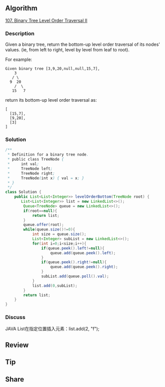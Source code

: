 ## Algorithm

[107. Binary Tree Level Order Traversal II](https://leetcode.com/problems/binary-tree-level-order-traversal-ii/)


### Description

Given a binary tree, return the bottom-up level order traversal of its nodes' values. (ie, from left to right, level by level from leaf to root).

For example:
```
Given binary tree [3,9,20,null,null,15,7],
    3
   / \
  9  20
    /  \
   15   7
```
return its bottom-up level order traversal as:

```
[
  [15,7],
  [9,20],
  [3]
]
```

### Solution

```java
/**
 * Definition for a binary tree node.
 * public class TreeNode {
 *     int val;
 *     TreeNode left;
 *     TreeNode right;
 *     TreeNode(int x) { val = x; }
 * }
 */
class Solution {
    public List<List<Integer>> levelOrderBottom(TreeNode root) {
       List<List<Integer>> list = new LinkedList<>();
        Queue<TreeNode> queue = new LinkedList<>();
        if(root==null){
            return list;
        }
        queue.offer(root);
        while(queue.size()!=0){
            int size = queue.size();
            List<Integer> subList = new LinkedList<>();
            for(int i=0;i<size;i++){
                if(queue.peek().left!=null){
                    queue.add(queue.peek().left);
                }
                if(queue.peek().right!=null){
                    queue.add(queue.peek().right);
                }
                subList.add(queue.poll().val);
            }
            list.add(0,subList);
        }
        return list;
    }
}
```

### Discuss

JAVA  List在指定位置插入元素：list.add(2, "f");

## Review


## Tip


## Share
